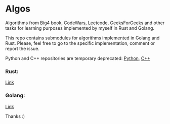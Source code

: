 # Algos

Algorithms from Big4 book, CodeWars, Leetcode, GeeksForGeeks and other tasks for learning purposes implemented by myself in Rust and Golang.

This repo contains submodules for algorithms implemented in Golang and Rust. Please, feel free to go to the specific implementation, comment or report the issue.

Python and C++ repositories are temporary deprecated: [Python](https://github.com/48d90782/Algos_Python), [C++](https://github.com/48d90782/Algos_C)

### Rust:
[Link](https://48d90782.github.io/Algos_Rust/)

### Golang:
[Link](https://github.com/48d90782/Algos_Go/blob/master/README.md)

Thanks :) 
